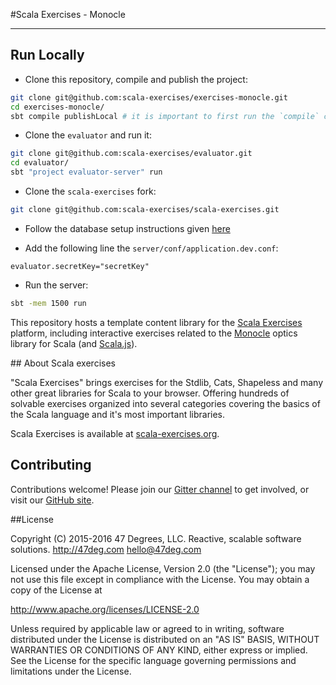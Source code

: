 #Scala Exercises - Monocle

------------------------


## Run Locally

- Clone this repository, compile and publish the project:

~~~ sh
git clone git@github.com:scala-exercises/exercises-monocle.git
cd exercises-monocle/
sbt compile publishLocal # it is important to first run the `compile` command alone
~~~

- Clone the `evaluator` and run it:

~~~ sh
git clone git@github.com:scala-exercises/evaluator.git
cd evaluator/
sbt "project evaluator-server" run
~~~

- Clone the `scala-exercises` fork:

~~~ sh
git clone git@github.com:scala-exercises/scala-exercises.git
~~~

- Follow the database setup instructions given
  [here](https://github.com/scala-exercises/scala-exercises#configure-the-database)

- Add the following line the `server/conf/application.dev.conf`:

~~~
evaluator.secretKey="secretKey"
~~~

- Run the server:

~~~ sh
sbt -mem 1500 run
~~~

This repository hosts a template content library for the [Scala Exercises](https://www.scala-exercises.org/) platform, including interactive exercises related to the [Monocle](https://github.com/julien-truffaut/Monocle) optics library for Scala (and [Scala.js](https://www.scala-js.org/)).

## About Scala exercises

"Scala Exercises" brings exercises for the Stdlib, Cats, Shapeless and many other great libraries for Scala to your browser. Offering hundreds of solvable exercises organized into several categories covering the basics of the Scala language and it's most important libraries.

Scala Exercises is available at [scala-exercises.org](https://scala-exercises.org).

## Contributing

Contributions welcome! Please join our [Gitter channel](https://gitter.im/scala-exercises/scala-exercises)
to get involved, or visit our [GitHub site](https://github.com/scala-exercises).

##License

Copyright (C) 2015-2016 47 Degrees, LLC.
Reactive, scalable software solutions.
http://47deg.com
hello@47deg.com

Licensed under the Apache License, Version 2.0 (the "License");
you may not use this file except in compliance with the License.
You may obtain a copy of the License at

http://www.apache.org/licenses/LICENSE-2.0

Unless required by applicable law or agreed to in writing, software
distributed under the License is distributed on an "AS IS" BASIS,
WITHOUT WARRANTIES OR CONDITIONS OF ANY KIND, either express or implied.
See the License for the specific language governing permissions and
limitations under the License.